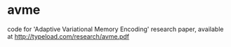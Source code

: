 # avme
code for 'Adaptive Variational Memory Encoding' research paper, available at http://typeload.com/research/avme.pdf
